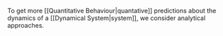 To get more [[Quantitative Behaviour|quantative]] predictions about the dynamics of a [[Dynamical System|system]], we consider analytical approaches.

